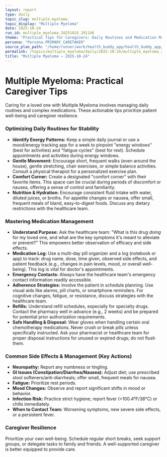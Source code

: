 ```yaml
---
layout: report
type: daily
topic_slug: multiple_myeloma
topic_display: "Multiple Myeloma"
date: 2025-10-24
run_id: multiple_myeloma_20251024_191146
theme: "Practical Tips for Caregivers: Daily Routines and Medication Management"
persona: "Persona.PRIMARY_CARETAKER"
source_plan_path: "/home/runner/work/health_buddy_app/health_buddy_app/.results/multiple_myeloma/weekly_plan/2025-10-20/plan.json"
permalink: /topics/multiple_myeloma/daily/2025-10-24/multiple_myeloma_20251024_191146/
title: "Multiple Myeloma — 2025-10-24"
---
```


# Multiple Myeloma: Practical Caregiver Tips

Caring for a loved one with Multiple Myeloma involves managing daily routines and complex medications. These actionable tips prioritize patient well-being and caregiver resilience.

### Optimizing Daily Routines for Stability

*   **Identify Energy Patterns:** Keep a simple daily journal or use a mood/energy tracking app for a week to pinpoint "energy windows" (best for activities) and "fatigue cycles" (best for rest). Schedule appointments and activities during energy windows.
*   **Gentle Movement:** Encourage short, frequent walks (even around the house), gentle stretching, chair exercises, or simple balance activities. Consult a physical therapist for a personalized exercise plan.
*   **Comfort Corner:** Create a designated "comfort corner" with their favorite items. This space can be crucial during periods of discomfort or nausea, offering a sense of control and familiarity.
*   **Nutrition & Hydration:** Encourage consistent fluid intake with water, diluted juices, or broths. For appetite changes or nausea, offer small, frequent meals of bland, easy-to-digest foods. Discuss any dietary restrictions with the healthcare team.

### Mastering Medication Management

*   **Understand Purpose:** Ask the healthcare team: "What is this drug *doing* for my loved one, and what are the key symptoms it's meant to alleviate or prevent?" This empowers better observation of efficacy and side effects.
*   **Medication Log:** Use a multi-day pill organizer and a log (notebook or app) to track: drug name, dose, time given, observed side effects, and patient feedback (e.g., changes in pain levels, mood, or overall well-being). This log is vital for doctor's appointments.
*   **Emergency Contacts:** Always have the healthcare team's emergency contact information readily accessible.
*   **Adherence Strategies:** Involve the patient in schedule planning. Use visual aids like alarms, pill charts, or smartphone reminders. For cognitive changes, fatigue, or resistance, discuss strategies with the healthcare team.
*   **Refills:** Understand refill schedules, especially for specialty drugs. Contact the pharmacy well in advance (e.g., 2 weeks) and be prepared for potential prior authorization requirements.
*   **Safe Handling & Disposal:** Wear gloves when handling certain oral chemotherapy medications. Never crush or break pills unless specifically instructed. Ask your pharmacist or healthcare team for proper disposal instructions for unused or expired drugs; do not flush them.

### Common Side Effects & Management (Key Actions)

*   **Neuropathy:** Report any numbness or tingling.
*   **GI Issues (Constipation/Diarrhea/Nausea):** Adjust diet; use prescribed stool softeners/anti-diarrheals; offer small, frequent meals for nausea.
*   **Fatigue:** Prioritize rest periods.
*   **Mood Changes:** Observe and report significant shifts in mood or behavior.
*   **Infection Risk:** Practice strict hygiene; report fever (>100.4°F/38°C) or chills immediately.
*   **When to Contact Team:** Worsening symptoms, new severe side effects, or a persistent fever.

### Caregiver Resilience

Prioritize your own well-being. Schedule regular short breaks, seek support groups, or delegate tasks to family and friends. A well-supported caregiver is better equipped to provide care.
